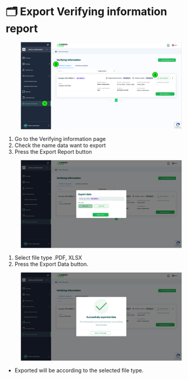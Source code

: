 # 🗂️ Export  Verifying information report

<figure><img src="../.gitbook/assets/image (2) (1) (1).png" alt=""><figcaption></figcaption></figure>

1. Go to the Verifying information page&#x20;
2. Check the name data want to export
3. Press the Export Report button



<figure><img src="../.gitbook/assets/image (1) (1) (1) (1) (1) (1).png" alt=""><figcaption></figcaption></figure>

1. Select file type .PDF, XLSX
2. ﻿﻿﻿Press the Export Data button.



<figure><img src="../.gitbook/assets/image (97).png" alt=""><figcaption></figcaption></figure>

* Exported will be according to the selected file type.
